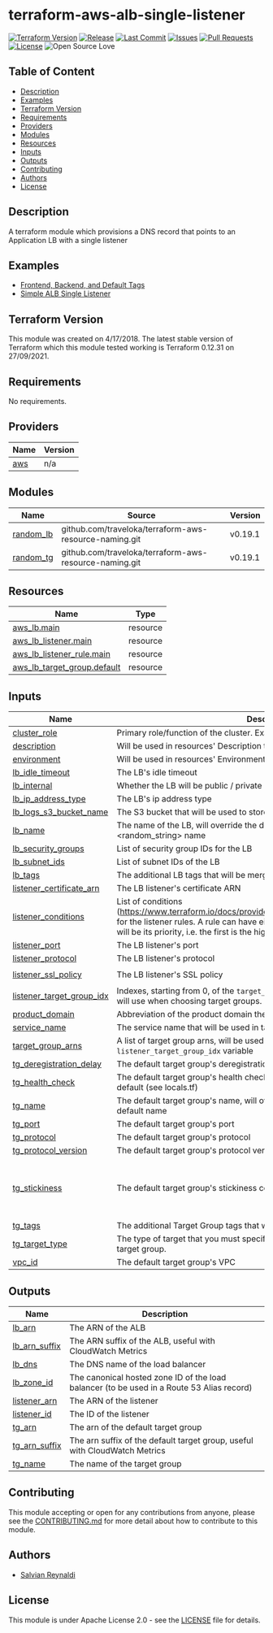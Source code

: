 # terraform-aws-alb-single-listener

[![Terraform Version](https://img.shields.io/badge/Terraform%20Version->=0.12.0,<=0.12.31-blue.svg)](https://releases.hashicorp.com/terraform/)
[![Release](https://img.shields.io/github/release/traveloka/terraform-aws-alb-single-listener.svg)](https://github.com/traveloka/terraform-aws-alb-single-listener/releases)
[![Last Commit](https://img.shields.io/github/last-commit/traveloka/terraform-aws-alb-single-listener.svg)](https://github.com/traveloka/terraform-aws-alb-single-listener/commits/master)
[![Issues](https://img.shields.io/github/issues/traveloka/terraform-aws-alb-single-listener.svg)](https://github.com/traveloka/terraform-aws-alb-single-listener/issues)
[![Pull Requests](https://img.shields.io/github/issues-pr/traveloka/terraform-aws-alb-single-listener.svg)](https://github.com/traveloka/terraform-aws-alb-single-listener/pulls)
[![License](https://img.shields.io/github/license/traveloka/terraform-aws-alb-single-listener.svg)](https://github.com/traveloka/terraform-aws-alb-single-listener/blob/master/LICENSE)
![Open Source Love](https://badges.frapsoft.com/os/v1/open-source.png?v=103)

## Table of Content

- [Description](#description)
- [Examples](#examples)
- [Terraform Version](#terraform-version)
- [Requirements](#requirements)
- [Providers](#providers)
- [Modules](#modules-1)
- [Resources](#resources)
- [Inputs](#inputs)
- [Outputs](#outputs)
- [Contributing](#Contributing)
- [Authors](#authors)
- [License](#License)


## Description
A terraform module which provisions a DNS record that points to an Application LB with a single listener

## Examples

* [Frontend, Backend, and Default Tags ](https://github.com/traveloka/terraform-aws-alb-single-listener/tree/master/examples/frontend-backend-and-default-tgs)
* [Simple ALB Single Listener](https://github.com/traveloka/terraform-aws-alb-single-listener/tree/master/examples/simple)

## Terraform Version

This module was created on 4/17/2018.
The latest stable version of Terraform which this module tested working is Terraform 0.12.31 on 27/09/2021.

<!-- BEGINNING OF PRE-COMMIT-TERRAFORM DOCS HOOK -->
## Requirements

No requirements.

## Providers

| Name | Version |
|------|---------|
| <a name="provider_aws"></a> [aws](#provider\_aws) | n/a |

## Modules

| Name | Source | Version |
|------|--------|---------|
| <a name="module_random_lb"></a> [random\_lb](#module\_random\_lb) | github.com/traveloka/terraform-aws-resource-naming.git | v0.19.1 |
| <a name="module_random_tg"></a> [random\_tg](#module\_random\_tg) | github.com/traveloka/terraform-aws-resource-naming.git | v0.19.1 |

## Resources

| Name | Type |
|------|------|
| [aws_lb.main](https://registry.terraform.io/providers/hashicorp/aws/latest/docs/resources/lb) | resource |
| [aws_lb_listener.main](https://registry.terraform.io/providers/hashicorp/aws/latest/docs/resources/lb_listener) | resource |
| [aws_lb_listener_rule.main](https://registry.terraform.io/providers/hashicorp/aws/latest/docs/resources/lb_listener_rule) | resource |
| [aws_lb_target_group.default](https://registry.terraform.io/providers/hashicorp/aws/latest/docs/resources/lb_target_group) | resource |

## Inputs

| Name | Description | Type | Default | Required |
|------|-------------|------|---------|:--------:|
| <a name="input_cluster_role"></a> [cluster\_role](#input\_cluster\_role) | Primary role/function of the cluster. Example value: 'app', 'fe', 'mongod', etc | `string` | n/a | yes |
| <a name="input_description"></a> [description](#input\_description) | Will be used in resources' Description tag | `string` | n/a | yes |
| <a name="input_environment"></a> [environment](#input\_environment) | Will be used in resources' Environment tag | `string` | n/a | yes |
| <a name="input_lb_idle_timeout"></a> [lb\_idle\_timeout](#input\_lb\_idle\_timeout) | The LB's idle timeout | `string` | `60` | no |
| <a name="input_lb_internal"></a> [lb\_internal](#input\_lb\_internal) | Whether the LB will be public / private | `string` | `"1"` | no |
| <a name="input_lb_ip_address_type"></a> [lb\_ip\_address\_type](#input\_lb\_ip\_address\_type) | The LB's ip address type | `string` | `"ipv4"` | no |
| <a name="input_lb_logs_s3_bucket_name"></a> [lb\_logs\_s3\_bucket\_name](#input\_lb\_logs\_s3\_bucket\_name) | The S3 bucket that will be used to store LB access logs | `string` | n/a | yes |
| <a name="input_lb_name"></a> [lb\_name](#input\_lb\_name) | The name of the LB, will override the default <service\_name>-<lb\_type>-<random\_string> name | `string` | `""` | no |
| <a name="input_lb_security_groups"></a> [lb\_security\_groups](#input\_lb\_security\_groups) | List of security group IDs for the LB | `list(string)` | n/a | yes |
| <a name="input_lb_subnet_ids"></a> [lb\_subnet\_ids](#input\_lb\_subnet\_ids) | List of subnet IDs of the LB | `list(string)` | n/a | yes |
| <a name="input_lb_tags"></a> [lb\_tags](#input\_lb\_tags) | The additional LB tags that will be merged over the default tags | `map(string)` | `{}` | no |
| <a name="input_listener_certificate_arn"></a> [listener\_certificate\_arn](#input\_listener\_certificate\_arn) | The LB listener's certificate ARN | `string` | n/a | yes |
| <a name="input_listener_conditions"></a> [listener\_conditions](#input\_listener\_conditions) | List of conditions (https://www.terraform.io/docs/providers/aws/r/lb_listener_rule.html#condition) for the listener rules. A rule can have either 1 or 2 conditions. The rule's order will be its priority, i.e. the first is the highest | `list(list(object({ field = string, values = list(string) })))` | `[]` | no |
| <a name="input_listener_port"></a> [listener\_port](#input\_listener\_port) | The LB listener's port | `string` | `443` | no |
| <a name="input_listener_protocol"></a> [listener\_protocol](#input\_listener\_protocol) | The LB listener's protocol | `string` | `"HTTPS"` | no |
| <a name="input_listener_ssl_policy"></a> [listener\_ssl\_policy](#input\_listener\_ssl\_policy) | The LB listener's SSL policy | `string` | `"ELBSecurityPolicy-2016-08"` | no |
| <a name="input_listener_target_group_idx"></a> [listener\_target\_group\_idx](#input\_listener\_target\_group\_idx) | Indexes, starting from 0, of the `target_group_arns` variable that the listener rules will use when choosing target groups. '0' means the default target group | `list(string)` | `[]` | no |
| <a name="input_product_domain"></a> [product\_domain](#input\_product\_domain) | Abbreviation of the product domain the created resources belong to | `string` | n/a | yes |
| <a name="input_service_name"></a> [service\_name](#input\_service\_name) | The service name that will be used in tags and resources default name | `string` | n/a | yes |
| <a name="input_target_group_arns"></a> [target\_group\_arns](#input\_target\_group\_arns) | A list of target group arns, will be used by listener rules using `listener_target_group_idx` variable | `list(string)` | `[]` | no |
| <a name="input_tg_deregistration_delay"></a> [tg\_deregistration\_delay](#input\_tg\_deregistration\_delay) | The default target group's deregistration delay | `string` | `300` | no |
| <a name="input_tg_health_check"></a> [tg\_health\_check](#input\_tg\_health\_check) | The default target group's health check configuration, will be merged over the default (see locals.tf) | `map(string)` | `{}` | no |
| <a name="input_tg_name"></a> [tg\_name](#input\_tg\_name) | The default target group's name, will override the default <service\_name>-default name | `string` | `""` | no |
| <a name="input_tg_port"></a> [tg\_port](#input\_tg\_port) | The default target group's port | `string` | `5000` | no |
| <a name="input_tg_protocol"></a> [tg\_protocol](#input\_tg\_protocol) | The default target group's protocol | `string` | `"HTTP"` | no |
| <a name="input_tg_protocol_version"></a> [tg\_protocol\_version](#input\_tg\_protocol\_version) | The default target group's protocol version | `string` | `"HTTP1"` | no |
| <a name="input_tg_stickiness"></a> [tg\_stickiness](#input\_tg\_stickiness) | The default target group's stickiness configuration | `map(string)` | <pre>{<br>  "cookie_duration": 1,<br>  "enabled": true,<br>  "type": "lb_cookie"<br>}</pre> | no |
| <a name="input_tg_tags"></a> [tg\_tags](#input\_tg\_tags) | The additional Target Group tags that will be merged over the default tags | `map(string)` | `{}` | no |
| <a name="input_tg_target_type"></a> [tg\_target\_type](#input\_tg\_target\_type) | The type of target that you must specify when registering targets with this target group. | `string` | `"instance"` | no |
| <a name="input_vpc_id"></a> [vpc\_id](#input\_vpc\_id) | The default target group's VPC | `string` | n/a | yes |

## Outputs

| Name | Description |
|------|-------------|
| <a name="output_lb_arn"></a> [lb\_arn](#output\_lb\_arn) | The ARN of the ALB |
| <a name="output_lb_arn_suffix"></a> [lb\_arn\_suffix](#output\_lb\_arn\_suffix) | The ARN suffix of the ALB, useful with CloudWatch Metrics |
| <a name="output_lb_dns"></a> [lb\_dns](#output\_lb\_dns) | The DNS name of the load balancer |
| <a name="output_lb_zone_id"></a> [lb\_zone\_id](#output\_lb\_zone\_id) | The canonical hosted zone ID of the load balancer (to be used in a Route 53 Alias record) |
| <a name="output_listener_arn"></a> [listener\_arn](#output\_listener\_arn) | The ARN of the listener |
| <a name="output_listener_id"></a> [listener\_id](#output\_listener\_id) | The ID of the listener |
| <a name="output_tg_arn"></a> [tg\_arn](#output\_tg\_arn) | The arn of the default target group |
| <a name="output_tg_arn_suffix"></a> [tg\_arn\_suffix](#output\_tg\_arn\_suffix) | The arn suffix of the default target group, useful with CloudWatch Metrics |
| <a name="output_tg_name"></a> [tg\_name](#output\_tg\_name) | The name of the target group |
<!-- END OF PRE-COMMIT-TERRAFORM DOCS HOOK -->

## Contributing

This module accepting or open for any contributions from anyone, please see the [CONTRIBUTING.md](https://github.com/traveloka/terraform-aws-alb-single-listener/blob/master/CONTRIBUTING.md) for more detail about how to contribute to this module.

## Authors

* [Salvian Reynaldi](https://github.com/salvianreynaldi)

## License

This module is under Apache License 2.0 - see the [LICENSE](https://github.com/traveloka/terraform-aws-alb-single-listener/blob/master/LICENSE) file for details.
